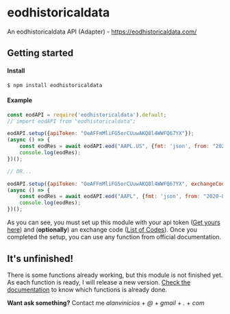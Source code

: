 # eodhistoricaldata
An eodhistoricaldata API (Adapter) - https://eodhistoricaldata.com/


## Getting started
#### Install
```
$ npm install eodhistoricaldata
```
#### Example
```js
const eodAPI = require('eodhistoricaldata').default;
// import eodAPI from "eodhistoricaldata";

eodAPI.setup({apiToken: "OeAFFmMliFG5orCUuwAKQ8l4WWFQ67YX"});
(async () => {
	const eodRes = await eodAPI.eod("AAPL.US", {fmt: 'json', from: "2020-01-01"});
 	console.log(eodRes);
})();

// OR...

eodAPI.setup({apiToken: "OeAFFmMliFG5orCUuwAKQ8l4WWFQ67YX", exchangeCode: "US"});
(async () => {
	const eodRes = await eodAPI.eod("AAPL", {fmt: 'json', from: "2020-01-01"});
	console.log(eodRes);
})();
```
As you can see, you must set up this module with your api token ([Get yours here](https://eodhistoricaldata.com/cp/settings "Get yours here")) and (**optionally**) an exchange code ([List of Codes](https://eodhistoricaldata.com/knowledgebase/list-supported-exchanges/ "List of codes")). Once you completed the setup, you can use any function from official documentation.

## It's unfinished!
There is some functions already working, but this module is not finished yet. As each function is ready, I will release a new version. [Check the documentation](https://github.com/AlanVncs/eodhistoricaldata/wiki "The Documentation") to know which functions is already done.

**Want ask something?** Contact me *alanvinicios* + *@* + *gmail* + *.* + *com*
